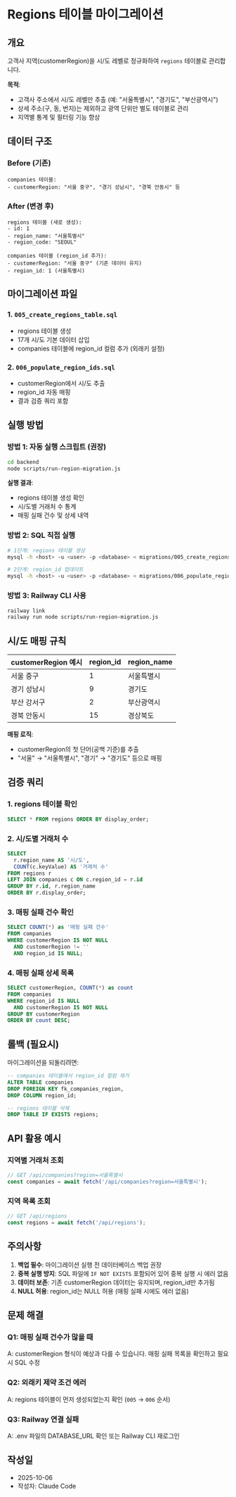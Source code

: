# Regions 테이블 마이그레이션

## 개요

고객사 지역(customerRegion)을 시/도 레벨로 정규화하여 `regions` 테이블로 관리합니다.

**목적**:
- 고객사 주소에서 시/도 레벨만 추출 (예: "서울특별시", "경기도", "부산광역시")
- 상세 주소(구, 동, 번지)는 제외하고 광역 단위만 별도 테이블로 관리
- 지역별 통계 및 필터링 기능 향상

## 데이터 구조

### Before (기존)
```
companies 테이블:
- customerRegion: "서울 중구", "경기 성남시", "경북 안동시" 등
```

### After (변경 후)
```
regions 테이블 (새로 생성):
- id: 1
- region_name: "서울특별시"
- region_code: "SEOUL"

companies 테이블 (region_id 추가):
- customerRegion: "서울 중구" (기존 데이터 유지)
- region_id: 1 (서울특별시)
```

## 마이그레이션 파일

### 1. `005_create_regions_table.sql`
- regions 테이블 생성
- 17개 시/도 기본 데이터 삽입
- companies 테이블에 region_id 컬럼 추가 (외래키 설정)

### 2. `006_populate_region_ids.sql`
- customerRegion에서 시/도 추출
- region_id 자동 매핑
- 결과 검증 쿼리 포함

## 실행 방법

### 방법 1: 자동 실행 스크립트 (권장)

```bash
cd backend
node scripts/run-region-migration.js
```

**실행 결과**:
- regions 테이블 생성 확인
- 시/도별 거래처 수 통계
- 매핑 실패 건수 및 상세 내역

### 방법 2: SQL 직접 실행

```bash
# 1단계: regions 테이블 생성
mysql -h <host> -u <user> -p <database> < migrations/005_create_regions_table.sql

# 2단계: region_id 업데이트
mysql -h <host> -u <user> -p <database> < migrations/006_populate_region_ids.sql
```

### 방법 3: Railway CLI 사용

```bash
railway link
railway run node scripts/run-region-migration.js
```

## 시/도 매핑 규칙

| customerRegion 예시 | region_id | region_name |
|---------------------|-----------|-------------|
| 서울 중구           | 1         | 서울특별시  |
| 경기 성남시         | 9         | 경기도      |
| 부산 강서구         | 2         | 부산광역시  |
| 경북 안동시         | 15        | 경상북도    |

**매핑 로직**:
- customerRegion의 첫 단어(공백 기준)를 추출
- "서울" → "서울특별시", "경기" → "경기도" 등으로 매핑

## 검증 쿼리

### 1. regions 테이블 확인
```sql
SELECT * FROM regions ORDER BY display_order;
```

### 2. 시/도별 거래처 수
```sql
SELECT
  r.region_name AS '시/도',
  COUNT(c.keyValue) AS '거래처 수'
FROM regions r
LEFT JOIN companies c ON c.region_id = r.id
GROUP BY r.id, r.region_name
ORDER BY r.display_order;
```

### 3. 매핑 실패 건수 확인
```sql
SELECT COUNT(*) as '매핑 실패 건수'
FROM companies
WHERE customerRegion IS NOT NULL
  AND customerRegion != ''
  AND region_id IS NULL;
```

### 4. 매핑 실패 상세 목록
```sql
SELECT customerRegion, COUNT(*) as count
FROM companies
WHERE region_id IS NULL
  AND customerRegion IS NOT NULL
GROUP BY customerRegion
ORDER BY count DESC;
```

## 롤백 (필요시)

마이그레이션을 되돌리려면:

```sql
-- companies 테이블에서 region_id 컬럼 제거
ALTER TABLE companies
DROP FOREIGN KEY fk_companies_region,
DROP COLUMN region_id;

-- regions 테이블 삭제
DROP TABLE IF EXISTS regions;
```

## API 활용 예시

### 지역별 거래처 조회
```javascript
// GET /api/companies?region=서울특별시
const companies = await fetch('/api/companies?region=서울특별시');
```

### 지역 목록 조회
```javascript
// GET /api/regions
const regions = await fetch('/api/regions');
```

## 주의사항

1. **백업 필수**: 마이그레이션 실행 전 데이터베이스 백업 권장
2. **중복 실행 방지**: SQL 파일에 `IF NOT EXISTS` 포함되어 있어 중복 실행 시 에러 없음
3. **데이터 보존**: 기존 customerRegion 데이터는 유지되며, region_id만 추가됨
4. **NULL 허용**: region_id는 NULL 허용 (매핑 실패 시에도 에러 없음)

## 문제 해결

### Q1: 매핑 실패 건수가 많을 때
A: customerRegion 형식이 예상과 다를 수 있습니다. 매핑 실패 목록을 확인하고 필요시 SQL 수정

### Q2: 외래키 제약 조건 에러
A: regions 테이블이 먼저 생성되었는지 확인 (`005` → `006` 순서)

### Q3: Railway 연결 실패
A: .env 파일의 DATABASE_URL 확인 또는 Railway CLI 재로그인

## 작성일
- 2025-10-06
- 작성자: Claude Code
